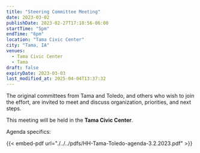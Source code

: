 ```yaml
---
title: "Steering Committee Meeting"
date: 2023-03-02
publishDate: 2023-02-27T17:18:56-06:00
startTime: "5pm"
endTime: "6pm"
location: "Tama Civic Center"
city: "Tama, IA"
venues:
  - Tama Civic Center
  - Tama
draft: false
expiryDate: 2023-03-03
last_modified_at: 2025-04-04T13:37:32
--- 
```


The original committees from Tama and Toledo, and others who wish to join the effort, are invited to meet and discuss organization, priorities, and next steps.

This meeting will be held in the **Tama Civic Center**.

Agenda specifics:
  
{{< embed-pdf url="./../../pdfs/HH-Tama-Toledo-agenda-3.2.2023.pdf" >}}
